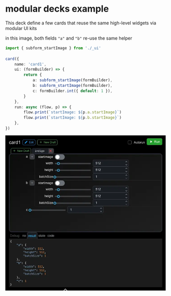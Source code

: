 # modular decks example

This deck define a few cards that reuse the same high-level widgets via modular UI kits

in this image, both fields `"a"` and `"b"` re-use the same helper

```ts
import { subform_startImage } from './_ui'

card({
    name: 'card1',
    ui: (formBuilder) => {
        return {
            a: subform_startImage(formBuilder),
            b: subform_startImage(formBuilder),
            c: formBuilder.int({ default: 1 }),
        }
    },
    run: async (flow, p) => {
        flow.print(`startImage: ${p.a.startImage}`)
        flow.print(`startImage: ${p.b.startImage}`)
    },
})
```

![](_docs/image.webp)
